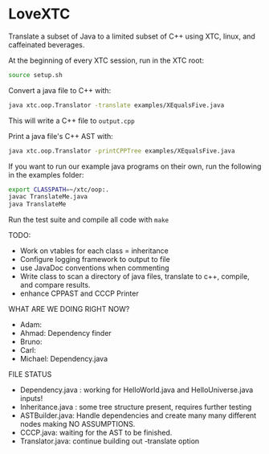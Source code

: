 LoveXTC
==============
Translate a subset of Java to a limited subset of C++ using XTC, linux, and caffeinated beverages.

At the beginning of every XTC session, run in the XTC root:
```sh
source setup.sh
```

Convert a java file to C++ with:
```sh
java xtc.oop.Translator -translate examples/XEqualsFive.java
```
This will write a C++ file to ```output.cpp```

Print a java file's C++ AST with:
```sh
java xtc.oop.Translator -printCPPTree examples/XEqualsFive.java
```

If you want to run our example java programs on their own, run the following in the examples folder:
```sh
export CLASSPATH=~/xtc/oop:.
javac TranslateMe.java
java TranslateMe
```

Run the test suite and compile all code with ```make```

TODO:

* Work on vtables for each class = inheritance
* Configure logging framework to output to file
* use JavaDoc conventions when commenting
* Write class to scan a directory of java files, translate to c++, compile, and compare results.
* enhance CPPAST and CCCP Printer

WHAT ARE WE DOING RIGHT NOW?
* Adam:
* Ahmad: Dependency finder
* Bruno:
* Carl:
* Michael: Dependency.java

FILE STATUS
* Dependency.java : working for HelloWorld.java and HelloUniverse.java inputs!
* Inheritance.java : some tree structure present, requires further testing
* ASTBuilder.java: Handle dependencies and create many many different nodes making NO ASSUMPTIONS.
* CCCP.java: waiting for the AST to be finished.
* Translator.java: continue building out -translate option
